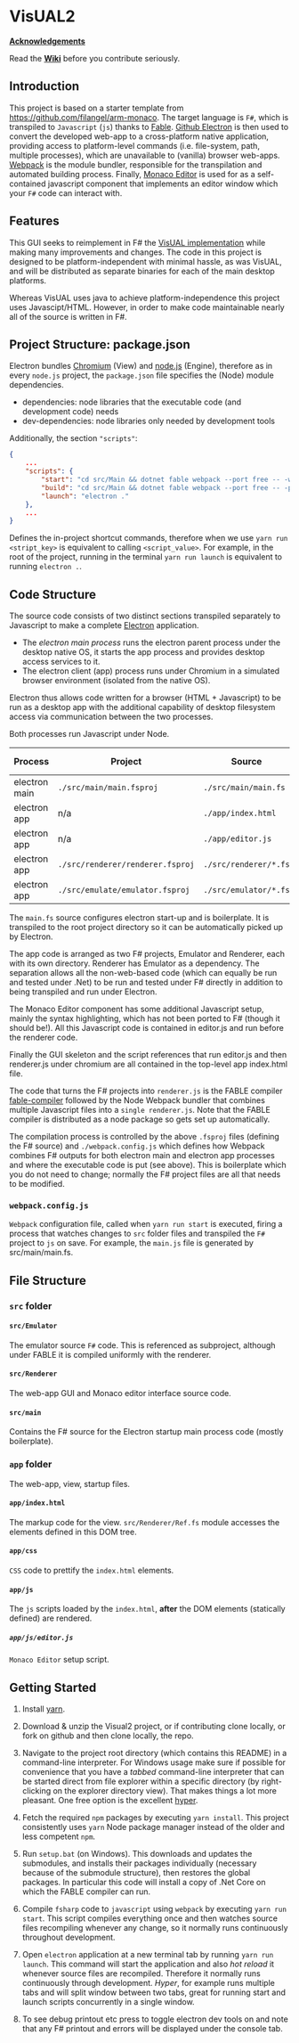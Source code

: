 # VisUAL2

[**Acknowledgements**](https://github.com/ImperialCollegeLondon/Visual2/wiki/Acknowledgements)

Read the [**Wiki**](https://github.com/ImperialCollegeLondon/Visual2/wiki) before you contribute seriously.


## Introduction

This project is based on a starter template from https://github.com/filangel/arm-monaco.
The target language is `F#`, which is transpiled to `Javascript` (`js`) thanks to [Fable](https://fable.io).
[Github Electron](https://electronjs.org/) is then used to convert the developed web-app to a cross-platform native application,
providing access to platform-level commands (i.e. file-system, path, multiple processes), which are unavailable to
(vanilla) browser web-apps.
[Webpack](https://webpack.js.org/) is the module bundler, responsible for the transpilation and automated building process.
Finally, [Monaco Editor](https://microsoft.github.io/monaco-editor/) is used for as a self-contained javascript component that implements an editor window which your `F#` code can interact with.

## Features

This GUI seeks to reimplement in F# the [VisUAL implementation](https://salmanarif.bitbucket.io/visual/) while making many improvements and changes.  The code in this project is designed to be platform-independent with minimal hassle, as was VisUAL, and will be distributed as separate binaries for each of the main desktop platforms.

Whereas VisUAL uses java to achieve platform-independence this project uses Javascipt/HTML. However, in order to make code maintainable nearly all of the source is written in F#.




## Project Structure: package.json

Electron bundles [Chromium](https://www.chromium.org/) (View) and [node.js](https://nodejs.org/en/) (Engine),
therefore as in every `node.js` project, the `package.json` file specifies the (Node) module dependencies.

* dependencies: node libraries that the executable code (and development code) needs
* dev-dependencies: node libraries only needed by development tools


Additionally, the section `"scripts"`:

```json
{
    ...
    "scripts": {
        "start": "cd src/Main && dotnet fable webpack --port free -- -w --config webpack.config.js",
        "build": "cd src/Main && dotnet fable webpack --port free -- -p --config webpack.config.js",
        "launch": "electron ."
    },
    ...
}
```

Defines the in-project shortcut commands, therefore when we use `yarn run <stript_key>` is equivalent
to calling `<script_value>`. For example, in the root of the project, running in the terminal
`yarn run launch` is equivalent to running `electron .`.

## Code Structure

The source code consists of two distinct sections transpiled separately to Javascript to make a complete [Electron](https://electronjs.org/) application.

* The *electron main process* runs the electron parent process under the desktop native OS, it starts the app process and provides desktop access services to it. 
* The electron client (app) process runs under Chromium in a simulated browser environment (isolated from the native OS). 

Electron thus allows code written for a browser (HTML + Javascript) to be run as a desktop app with the additional capability of desktop filesystem access via communication between the two processes.

Both processes run Javascript under Node.

| Process | Project | Source | Executable Code|
|----------|-----------|-------|----------|
| electron main| `./src/main/main.fsproj` | `./src/main/main.fs` | `./main.js`|
| electron app |  n/a |  `./app/index.html` | (no change)|
| electron app | n/a | `./app/editor.js` | (no change)|
| electron app | `./src/renderer/renderer.fsproj`| `./src/renderer/*.fs` | `renderer.js`|
| electron app | `./src/emulate/emulator.fsproj` | `./src/emulator/*.fs` | `renderer.js`|

The `main.fs` source configures electron start-up and is boilerplate. It is transpiled to the root project directory so it can be automatically picked up by Electron.

The app code is arranged as two F# projects, Emulator and Renderer, each with its own directory. Renderer has Emulator as a dependency. The separation allows all the non-web-based code (which can equally be run and tested under .Net) to be run and tested under F# directly in addition to being transpiled and run under Electron.

The Monaco Editor component has some additional Javascript setup, mainly the syntax highlighting, which has not been ported to F# (though it should be!). All this Javascript code is contained in editor.js and run before the renderer code.

Finally the GUI skeleton and the script references that run editor.js and then renderer.js under chromium are all contained in the top-level app index.html file.

The code that turns the F# projects into `renderer.js` is the FABLE compiler [fable-compiler](http://fable.io/) followed by the Node Webpack bundler that combines multiple Javascript files into a `single renderer.js`. Note that the FABLE compiler is distributed as a node package so gets set up automatically.

The compilation process is controlled by the above `.fsproj` files (defining the F# source) and `./webpack.config.js` which defines how Webpack combines F# outputs for both electron main and electron app processes and where the executable code is put (see above). This is boilerplate which you do not need to change; normally the F# project files are all that needs to be modified.





### `webpack.config.js`

`Webpack` configuration file, called when `yarn run start` is executed, firing a process that watches changes
to `src` folder files and transpiled the `F#` project to `js` on save.
For example, the `main.js` file is generated by src/main/main.fs.

## File Structure

### `src` folder

#### `src/Emulator`

The emulator source `F#` code. This is referenced as subproject, although under FABLE it is compiled uniformly with the renderer.

#### `src/Renderer`

The web-app GUI and Monaco editor interface source code.

#### `src/main`

Contains the F# source for the Electron startup main process code (mostly boilerplate).



### `app` folder

The web-app, view, startup files.

#### `app/index.html`

The markup code for the view.
`src/Renderer/Ref.fs` module accesses the elements defined in this DOM tree.

#### `app/css`

`CSS` code to prettify the `index.html` elements.

#### `app/js`

The `js` scripts loaded by the `index.html`, **after** the DOM elements (statically defined) are rendered.

##### `app/js/editor.js`

`Monaco Editor` setup script.

## Getting Started

1. Install [yarn](https://yarnpkg.com/lang/en/docs/install/).

2. Download & unzip the Visual2 project, or if contributing clone locally, or fork on github and then clone locally, the repo.

3. Navigate to the project root directory (which contains this README) in a command-line interpreter. For Windows usage make sure if possible for convenience that you have a _tabbed_ command-line interpreter that can be started direct from file explorer within a specific directory (by right-clicking on the explorer directory view). That makes things a lot more pleasant. One free option is the excellent [hyper](https://github.com/zeit/hyper).

4. Fetch the required `npm` packages by executing `yarn install`. This project consistently uses `yarn` Node package manager instead of the older and less competent `npm`.

5. Run `setup.bat` (on Windows). This downloads and updates the submodules, and installs their packages individually (necessary because of the submodule structure), then restores the global packages. In particular this code will install a copy of .Net Core on which the FABLE compiler can run.

6. Compile `fsharp` code to `javascript` using `webpack` by executing `yarn run start`. This script compiles everything once and then watches source files recompiling whenever any change, so it normally runs continuously throughout development.

7. Open `electron` application at a new terminal tab by running `yarn run launch`. This command will start the application and also _hot reload_ it whenever source files are recompiled. Therefore it normally runs continuously through development. _Hyper_, for example runs multiple tabs and will split window between two tabs, great for running start and launch scripts concurrently in a single window. 

8. To see debug printout etc press <F12> to toggle electron dev tools on and note that any F# printout and errors will be displayed under the console tab.
